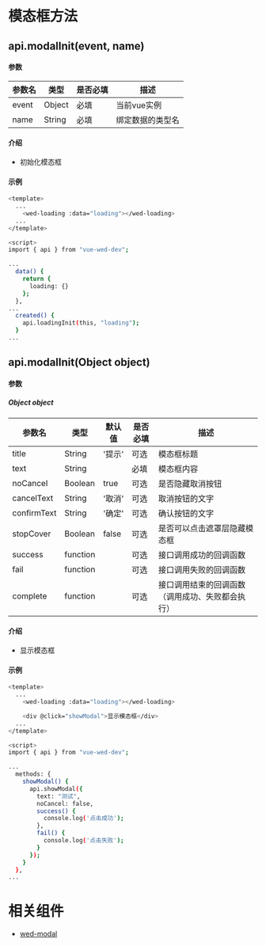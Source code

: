 
# 模态框方法

## api.modalInit(event, name)

#### 参数

| 参数名 | 类型 | 是否必填 | 描述 |
| --- | --- | --- | --- |
| event | Object | 必填 | 当前vue实例 |
| name | String | 必填 | 绑定数据的类型名 |

#### 介绍

- 初始化模态框

#### 示例

``` bash
<template>
  ...
    <wed-loading :data="loading"></wed-loading>
  ...
</template>

<script>
import { api } from "vue-wed-dev";

...
  data() {
    return {
      loading: {}
    };
  },
...
  created() {
    api.loadingInit(this, "loading");
  }
...
```

## api.modalInit(Object object)

#### 参数
##### Object object

| 参数名 | 类型 | 默认值 | 是否必填 | 描述 |
| --- | --- | --- | --- | --- |
| title | String | '提示' | 可选 | 模态框标题 |
| text | String |  | 必填 | 模态框内容 |
| noCancel | Boolean | true | 可选 | 是否隐藏取消按钮 |
| cancelText | String | '取消' | 可选 | 取消按钮的文字 |
| confirmText | String | '确定' | 可选 | 确认按钮的文字 |
| stopCover | Boolean | false | 可选 | 是否可以点击遮罩层隐藏模态框 |
| success | function |  | 可选 | 接口调用成功的回调函数 |
| fail | function |  | 可选 | 接口调用失败的回调函数 |
| complete | function |  | 可选 | 接口调用结束的回调函数（调用成功、失败都会执行） |

#### 介绍

- 显示模态框

#### 示例

``` bash
<template>
  ...
    <wed-loading :data="loading"></wed-loading>

    <div @click="showModal">显示模态框</div>
  ...
</template>

<script>
import { api } from "vue-wed-dev";

...
  methods: {
    showModal() {
      api.showModal({
        text: "测试",
        noCancel: false,
        success() {
          console.log('点击成功');
        },
        fail() {
          console.log('点击失败');
        }
      });
    }
  },
...
```



# 相关组件
- [wed-modal](/docs/components/wed-modal.md)
